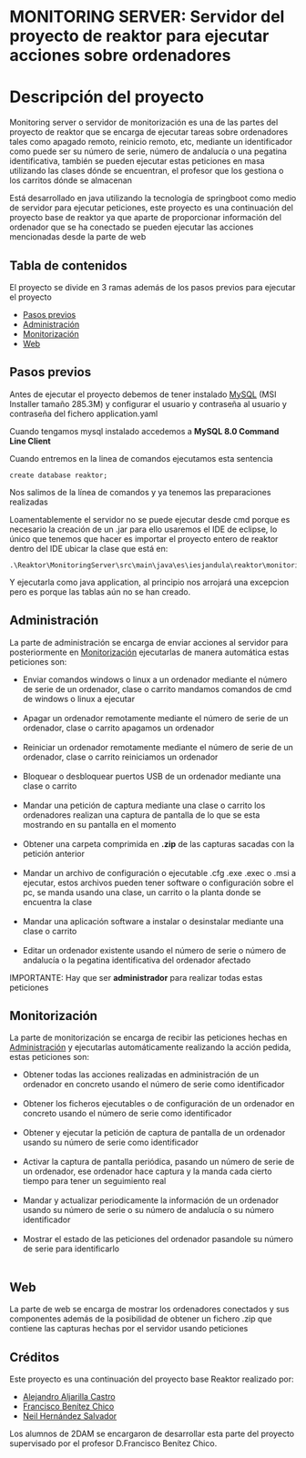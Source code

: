 # MONITORING SERVER: Servidor del proyecto de reaktor para ejecutar acciones sobre ordenadores

# Descripción del proyecto

Monitoring server o servidor de monitorización es una de las partes del proyecto de reaktor que se encarga de ejecutar tareas
sobre ordenadores tales como apagado remoto, reinicio remoto, etc, mediante un identificador como puede ser su número de serie, 
número de andalucía o una pegatina identificativa, también se pueden ejecutar estas peticiones en masa utilizando las clases
dónde se encuentran, el profesor que los gestiona o los carritos dónde se almacenan

Está desarrollado en java utilizando la tecnología de springboot como medio de servidor para ejecutar peticiones, este proyecto es una 
continuación del proyecto base de reaktor ya que aparte de proporcionar información del ordenador que se ha conectado se pueden ejecutar las
acciones mencionadas desde la parte de web

## Tabla de contenidos

El proyecto se divide en 3 ramas además de los pasos previos para ejecutar el proyecto

- [Pasos previos](#pasos-previos)
- [Administración](#administración)
- [Monitorización](#monitorización)
- [Web](#web)

## Pasos previos

Antes de ejecutar el proyecto debemos de tener instalado [MySQL](https://dev.mysql.com/downloads/installer/) (MSI Installer tamaño 285.3M)
y configurar el usuario y contraseña al usuario y contraseña del fichero application.yaml

Cuando tengamos mysql instalado accedemos a <b>MySQL 8.0 Command Line Client </b>

Cuando entremos en la linea de comandos ejecutamos esta sentencia 

```
create database reaktor;
```

Nos salimos de la línea de comandos y ya tenemos las preparaciones realizadas

Loamentablemente el servidor no se puede ejecutar desde cmd porque es necesario la creación de un .jar para ello usaremos el IDE de eclipse, lo único que tenemos que hacer es importar el proyecto entero de reaktor dentro del IDE ubicar la clase que está en:

```
.\Reaktor\MonitoringServer\src\main\java\es\iesjandula\reaktor\monitoring_server
```

Y ejecutarla como java application, al principio nos arrojará una excepcion pero es porque las tablas aún no se han creado.

## Administración

La parte de administración se encarga de enviar acciones al servidor para posteriormente en [Monitorización](#Monitorización) ejecutarlas de manera automática estas peticiones son:

<ul>
    <li>Enviar comandos windows o linux a un ordenador mediante el número de serie de un ordenador, clase o carrito mandamos comandos de cmd de windows o linux a ejecutar</li>
    <br>
    <li>Apagar un ordenador remotamente mediante el número de serie de un ordenador, clase o carrito apagamos un ordenador  </li>
    <br>
    <li>Reiniciar un ordenador remotamente mediante el número de serie de un ordenador, clase o carrito reiniciamos un ordenador  </li>
    <br>
    <li>Bloquear o desbloquear puertos USB de un ordenador mediante una clase o carrito </li>
    <br>
    <li>Mandar una petición de captura mediante una clase o carrito los ordenadores realizan una captura de pantalla de lo que se esta mostrando en su pantalla en el momento</li>
    <br>
    <li>Obtener una carpeta comprimida en <b>.zip</b> de las capturas sacadas con la petición anterior</li>
    <br>
    <li>Mandar un archivo de configuración o ejecutable .cfg .exe .exec o .msi a ejecutar, estos archivos pueden tener software o configuración sobre el pc, se manda usando una clase, un carrito o la planta donde se encuentra la clase</li>
    <br>
    <li>Mandar una aplicación software a instalar o desinstalar mediante una clase o carrito </li>
    <br> 
    <li>Editar un ordenador existente usando el número de serie o número de andalucía o la pegatina identificativa del ordenador afectado</li>
</ul>

IMPORTANTE: Hay que ser <b>administrador</b> para realizar todas estas peticiones

## Monitorización

La parte de monitorización se encarga de recibir las peticiones hechas en [Administración](#administración) y ejecutarlas automáticamente realizando la acción pedida, estas peticiones son:

<ul>
    <li>Obtener todas las acciones realizadas en administración de un ordenador en concreto usando el número de serie como identificador</li>
    <br>
    <li>Obtener los ficheros ejecutables o de configuración de un ordenador en concreto usando el número de serie como identificador</li>
    <br>
    <li>Obtener y ejecutar la petición de captura de pantalla de un ordenador usando su número de serie como identificador</li>
    <br>
    <li>Activar la captura de pantalla periódica, pasando un número de serie de un ordenador, ese ordenador hace captura y la manda cada cierto tiempo para tener un seguimiento real</li>
    <br>
    <li>Mandar y actualizar periodicamente la información de un ordenador usando su número de serie o su número de andalucía o su número identificador </li>
    <br>
    <li>Mostrar el estado de las peticiones del ordenador pasandole su número de serie para identificarlo </li>
    <br>

</ul>

## Web

La parte de web se encarga de mostrar los ordenadores
conectados y sus componentes además de la posibilidad de
obtener un fichero .zip que contiene las capturas hechas por
el servidor usando peticiones

## Créditos

Este proyecto es una continuación del proyecto base Reaktor realizado por:

- [Alejandro Aljarilla Castro](https://github.com/Aljarilla11)
- [Francisco Benítez Chico](https://www.linkedin.com/in/franciscobenitezchico/)
- [Neil Hernández Salvador](https://www.linkedin.com/in/neilhdez/)

Los alumnos de 2DAM se encargaron de desarrollar esta parte del proyecto supervisado por el profesor D.Francisco Benítez Chico.

